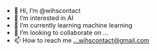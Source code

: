 - 👋 Hi, I’m @wihscontact
- 👀 I’m interested in AI
- 🌱 I’m currently learning machine learning
- 💞️ I’m looking to collaborate on ...
- 📫 How to reach me ...wihscontact@gmail.com

<!---
wihscontact/wihscontact is a ✨ special ✨ repository because its `README.md` (this file) appears on your GitHub profile.
You can click the Preview link to take a look at your changes.
--->

